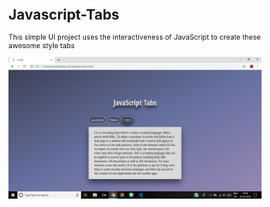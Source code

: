 # Javascript-Tabs

This simple UI project uses the interactiveness of JavaScript to create these awesome style tabs

![alt text](https://github.com/PrathamDogra/Javascript-Tabs/blob/master/Output.png)
